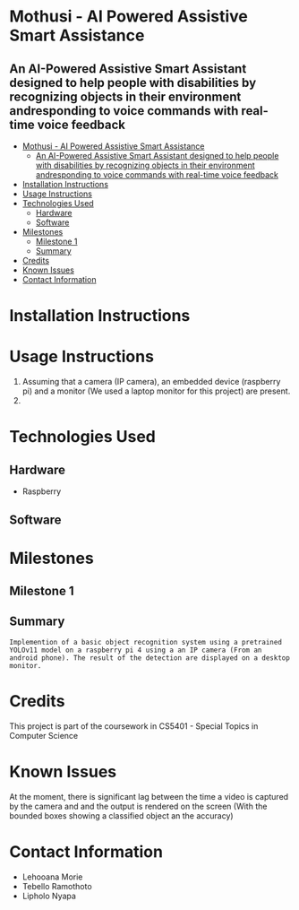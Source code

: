# Mothusi - AI Powered Assistive Smart Assistance
## An AI-Powered Assistive Smart Assistant designed to help people with disabilities by recognizing objects in their environment andresponding to voice commands with real-time voice feedback

- [Mothusi - AI Powered Assistive Smart Assistance](#mothusi---ai-powered-assistive-smart-assistance)
  - [An AI-Powered Assistive Smart Assistant designed to help people with disabilities by recognizing objects in their environment andresponding to voice commands with real-time voice feedback](#an-ai-powered-assistive-smart-assistant-designed-to-help-people-with-disabilities-by-recognizing-objects-in-their-environment-andresponding-to-voice-commands-with-real-time-voice-feedback)
- [Installation Instructions](#installation-instructions)
- [Usage Instructions](#usage-instructions)
- [Technologies Used](#technologies-used)
  - [Hardware](#hardware)
  - [Software](#software)
- [Milestones](#milestones)
  - [Milestone 1](#milestone-1)
  - [Summary](#summary)
- [Credits](#credits)
- [Known Issues](#known-issues)
- [Contact Information](#contact-information)
# Installation Instructions
# Usage Instructions
1. Assuming that a camera (IP camera), an embedded device (raspberry pi) and a monitor (We used a laptop monitor for this project) are present.
2. 
# Technologies Used
## Hardware
  - Raspberry 
## Software
# Milestones
## Milestone 1
## Summary
    Implemention of a basic object recognition system using a pretrained YOLOv11 model on a raspberry pi 4 using a an IP camera (From an android phone). The result of the detection are displayed on a desktop monitor.
# Credits
  This project is part of the coursework in CS5401 - Special Topics in Computer Science
# Known Issues
  At the moment, there is significant lag between the time a video is captured by the camera and and the output is rendered on the screen (With the bounded boxes showing a classified object an the accuracy)
# Contact Information
  - Lehooana Morie
  - Tebello Ramothoto
  - Lipholo Nyapa 
